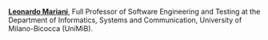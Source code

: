 <strong><a href="https://en.unimib.it/leonardo-mariani">Leonardo Mariani</a></strong>, Full Professor of Software Engineering and Testing at the Department of Informatics, Systems and Communication, University of Milano-Bicocca (UniMiB).